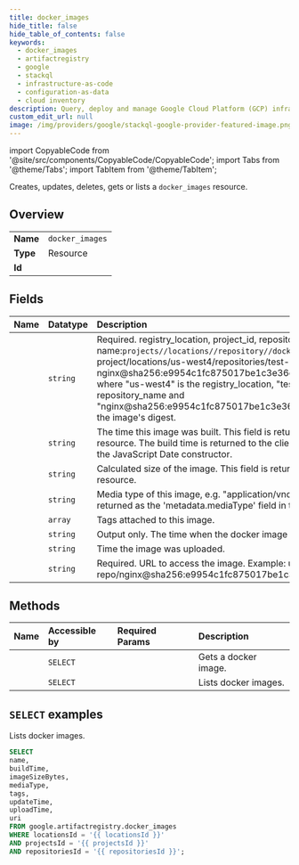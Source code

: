 ```yaml
---
title: docker_images
hide_title: false
hide_table_of_contents: false
keywords:
  - docker_images
  - artifactregistry
  - google
  - stackql
  - infrastructure-as-code
  - configuration-as-data
  - cloud inventory
description: Query, deploy and manage Google Cloud Platform (GCP) infrastructure and resources using SQL
custom_edit_url: null
image: /img/providers/google/stackql-google-provider-featured-image.png
---
```


import CopyableCode from '@site/src/components/CopyableCode/CopyableCode';
import Tabs from '@theme/Tabs';
import TabItem from '@theme/TabItem';

Creates, updates, deletes, gets or lists a <code>docker_images</code> resource.

## Overview
<table><tbody>
<tr><td><b>Name</b></td><td><code>docker_images</code></td></tr>
<tr><td><b>Type</b></td><td>Resource</td></tr>
<tr><td><b>Id</b></td><td><CopyableCode code="google.artifactregistry.docker_images" /></td></tr>
</tbody></table>

## Fields
| Name | Datatype | Description |
|:-----|:---------|:------------|
| <CopyableCode code="name" /> | `string` | Required. registry_location, project_id, repository_name and image id forms a unique image name:`projects//locations//repository//dockerImages/`. For example, "projects/test-project/locations/us-west4/repositories/test-repo/dockerImages/ nginx@sha256:e9954c1fc875017be1c3e36eca16be2d9e9bccc4bf072163515467d6a823c7cf", where "us-west4" is the registry_location, "test-project" is the project_id, "test-repo" is the repository_name and "nginx@sha256:e9954c1fc875017be1c3e36eca16be2d9e9bccc4bf072163515467d6a823c7cf" is the image's digest. |
| <CopyableCode code="buildTime" /> | `string` | The time this image was built. This field is returned as the 'metadata.buildTime' field in the Version resource. The build time is returned to the client as an RFC 3339 string, which can be easily used with the JavaScript Date constructor. |
| <CopyableCode code="imageSizeBytes" /> | `string` | Calculated size of the image. This field is returned as the 'metadata.imageSizeBytes' field in the Version resource. |
| <CopyableCode code="mediaType" /> | `string` | Media type of this image, e.g. "application/vnd.docker.distribution.manifest.v2+json". This field is returned as the 'metadata.mediaType' field in the Version resource. |
| <CopyableCode code="tags" /> | `array` | Tags attached to this image. |
| <CopyableCode code="updateTime" /> | `string` | Output only. The time when the docker image was last updated. |
| <CopyableCode code="uploadTime" /> | `string` | Time the image was uploaded. |
| <CopyableCode code="uri" /> | `string` | Required. URL to access the image. Example: us-west4-docker.pkg.dev/test-project/test-repo/nginx@sha256:e9954c1fc875017be1c3e36eca16be2d9e9bccc4bf072163515467d6a823c7cf |

## Methods
| Name | Accessible by | Required Params | Description |
|:-----|:--------------|:----------------|:------------|
| <CopyableCode code="get" /> | `SELECT` | <CopyableCode code="dockerImagesId, locationsId, projectsId, repositoriesId" /> | Gets a docker image. |
| <CopyableCode code="list" /> | `SELECT` | <CopyableCode code="locationsId, projectsId, repositoriesId" /> | Lists docker images. |

## `SELECT` examples

Lists docker images.

```sql
SELECT
name,
buildTime,
imageSizeBytes,
mediaType,
tags,
updateTime,
uploadTime,
uri
FROM google.artifactregistry.docker_images
WHERE locationsId = '{{ locationsId }}'
AND projectsId = '{{ projectsId }}'
AND repositoriesId = '{{ repositoriesId }}';
```
